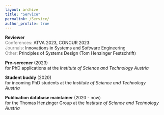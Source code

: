 ```yaml
---
layout: archive
title: "Service"
permalink: /Service/
author_profile: true
---
```


**Reviewer**\
<span style="color:gray">Conferences:</span> ATVA 2023, CONCUR 2023\
<span style="color:gray">Journals:</span> Innovations in Systems and Software Engineering\
<span style="color:gray">Other:</span>  Principles of Systems Design (Tom Henzinger Festschrift)

**Pre-screener** (2023)\
for PhD applications at the *Institute of Science and Technology Austria*

**Student buddy** (2020)\
for incoming PhD students at the *Institute of Science and Technology Austria*

**Publication database maintainer** (2020 - now)\
for the Thomas Henzinger Group at the *Institute of Science and Technology Austria*